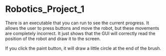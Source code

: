 ﻿# Robotics_Project_1




There is an executable that you can run to see the current progress. It allows the user to press buttons and move the robot, but these movements are completely incorrect. It just shows that the GUI will correctly read the position of the robot and draw it to the screen.

If you click the paint button, it will draw a little circle at the end of the brush.
